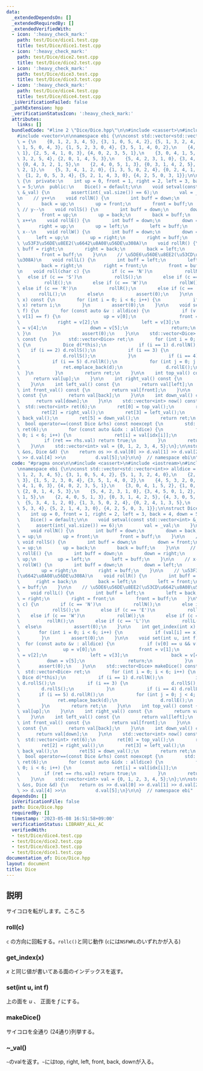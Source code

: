 ```yaml
---
data:
  _extendedDependsOn: []
  _extendedRequiredBy: []
  _extendedVerifiedWith:
  - icon: ':heavy_check_mark:'
    path: test/Dice/dice1.test.cpp
    title: test/Dice/dice1.test.cpp
  - icon: ':heavy_check_mark:'
    path: test/Dice/dice2.test.cpp
    title: test/Dice/dice2.test.cpp
  - icon: ':heavy_check_mark:'
    path: test/Dice/dice3.test.cpp
    title: test/Dice/dice3.test.cpp
  - icon: ':heavy_check_mark:'
    path: test/Dice/dice4.test.cpp
    title: test/Dice/dice4.test.cpp
  _isVerificationFailed: false
  _pathExtension: hpp
  _verificationStatusIcon: ':heavy_check_mark:'
  attributes:
    links: []
  bundledCode: "#line 2 \"Dice/Dice.hpp\"\n\n#include <cassert>\n#include <iostream>\n\
    #include <vector>\n\nnamespace ebi {\n\nconst std::vector<std::vector<int>> alldice\
    \ = {\n    {0, 1, 2, 3, 4, 5}, {3, 1, 0, 5, 4, 2}, {5, 1, 3, 2, 4, 0},\n    {2,\
    \ 1, 5, 0, 4, 3}, {1, 5, 2, 3, 0, 4}, {3, 5, 1, 4, 0, 2},\n    {4, 5, 3, 2, 0,\
    \ 1}, {2, 5, 4, 1, 0, 3}, {4, 0, 2, 3, 5, 1},\n    {3, 0, 4, 1, 5, 2}, {1, 0,\
    \ 3, 2, 5, 4}, {2, 0, 1, 4, 5, 3},\n    {5, 4, 2, 3, 1, 0}, {3, 4, 5, 0, 1, 2},\
    \ {0, 4, 3, 2, 1, 5},\n    {2, 4, 0, 5, 1, 3}, {0, 3, 1, 4, 2, 5}, {4, 3, 0, 5,\
    \ 2, 1},\n    {5, 3, 4, 1, 2, 0}, {1, 3, 5, 0, 2, 4}, {0, 2, 4, 1, 3, 5},\n  \
    \  {1, 2, 0, 5, 3, 4}, {5, 2, 1, 4, 3, 0}, {4, 2, 5, 0, 3, 1}};\n\nstruct Dice\
    \ {\n  private:\n    int up = 0, front = 1, right = 2, left = 3, back = 4, down\
    \ = 5;\n\n  public:\n    Dice() = default;\n\n    void setval(const std::vector<int>\
    \ &_val) {\n        assert(int(_val.size()) == 6);\n        val = _val;\n    }\n\
    \n    // y++\n    void rollN() {\n        int buff = down;\n        down = back;\n\
    \        back = up;\n        up = front;\n        front = buff;\n    }\n\n   \
    \ // y--\n    void rollS() {\n        int buff = down;\n        down = front;\n\
    \        front = up;\n        up = back;\n        back = buff;\n    }\n\n    //\
    \ x++\n    void rollE() {\n        int buff = down;\n        down = right;\n \
    \       right = up;\n        up = left;\n        left = buff;\n    }\n\n    //\
    \ x--\n    void rollW() {\n        int buff = down;\n        down = left;\n  \
    \      left = up;\n        up = right;\n        right = buff;\n    }\n\n    //\
    \ \u53F3\u56DE\u8EE2(\u6642\u8A08\u56DE\u308A)\n    void rollR() {\n        int\
    \ buff = right;\n        right = back;\n        back = left;\n        left = front;\n\
    \        front = buff;\n    }\n\n    // \u5DE6\u56DE\u8EE2(\u53CD\u6642\u8A08\u56DE\
    \u308A)\n    void rollL() {\n        int buff = left;\n        left = back;\n\
    \        back = right;\n        right = front;\n        front = buff;\n    }\n\
    \n    void roll(char c) {\n        if (c == 'N')\n            rollN();\n     \
    \   else if (c == 'S')\n            rollS();\n        else if (c == 'E')\n   \
    \         rollE();\n        else if (c == 'W')\n            rollW();\n       \
    \ else if (c == 'R')\n            rollR();\n        else if (c == 'L')\n     \
    \       rollL();\n        else\n            assert(0);\n    }\n\n    int get_index(int\
    \ x) const {\n        for (int i = 0; i < 6; i++) {\n            if (val[i] ==\
    \ x) return i;\n        }\n        assert(0);\n    }\n\n    void set(int u, int\
    \ f) {\n        for (const auto &v : alldice) {\n            if (v[0] == u &&\
    \ v[1] == f) {\n                up = v[0];\n                front = v[1];\n  \
    \              right = v[2];\n                left = v[3];\n                back\
    \ = v[4];\n                down = v[5];\n                return;\n           \
    \ }\n        }\n        assert(0);\n    }\n\n    std::vector<Dice> makeDice()\
    \ const {\n        std::vector<Dice> ret;\n        for (int i = 0; i < 6; i++)\
    \ {\n            Dice d(*this);\n            if (i == 1) d.rollN();\n        \
    \    if (i == 2) d.rollS();\n            if (i == 3) {\n                d.rollS();\n\
    \                d.rollS();\n            }\n            if (i == 4) d.rollL();\n\
    \            if (i == 5) d.rollR();\n            for (int j = 0; j < 4; j++) {\n\
    \                ret.emplace_back(d);\n                d.rollE();\n          \
    \  }\n        }\n        return ret;\n    }\n\n    int top_val() const {\n   \
    \     return val[up];\n    }\n\n    int right_val() const {\n        return val[right];\n\
    \    }\n\n    int left_val() const {\n        return val[left];\n    }\n\n   \
    \ int front_val() const {\n        return val[front];\n    }\n\n    int back_val()\
    \ const {\n        return val[back];\n    }\n\n    int down_val() const {\n  \
    \      return val[down];\n    }\n\n    std::vector<int> now() const {\n      \
    \  std::vector<int> ret(6);\n        ret[0] = top_val();\n        ret[1] = front_val();\n\
    \        ret[2] = right_val();\n        ret[3] = left_val();\n        ret[4] =\
    \ back_val();\n        ret[5] = down_val();\n        return ret;\n    }\n\n  \
    \  bool operator==(const Dice &rhs) const noexcept {\n        std::vector<int>\
    \ ret(6);\n        for (const auto &idx : alldice) {\n            for (int i =\
    \ 0; i < 6; i++) {\n                ret[i] = val[idx[i]];\n            }\n   \
    \         if (ret == rhs.val) return true;\n        }\n        return false;\n\
    \    }\n\n    std::vector<int> val = {0, 1, 2, 3, 4, 5};\n};\n\nstd::istream &operator>>(std::istream\
    \ &os, Dice &d) {\n    return os >> d.val[0] >> d.val[1] >> d.val[2] >> d.val[3]\
    \ >> d.val[4] >>\n           d.val[5];\n}\n\n}  // namespace ebi\n"
  code: "#pragma once\n\n#include <cassert>\n#include <iostream>\n#include <vector>\n\
    \nnamespace ebi {\n\nconst std::vector<std::vector<int>> alldice = {\n    {0,\
    \ 1, 2, 3, 4, 5}, {3, 1, 0, 5, 4, 2}, {5, 1, 3, 2, 4, 0},\n    {2, 1, 5, 0, 4,\
    \ 3}, {1, 5, 2, 3, 0, 4}, {3, 5, 1, 4, 0, 2},\n    {4, 5, 3, 2, 0, 1}, {2, 5,\
    \ 4, 1, 0, 3}, {4, 0, 2, 3, 5, 1},\n    {3, 0, 4, 1, 5, 2}, {1, 0, 3, 2, 5, 4},\
    \ {2, 0, 1, 4, 5, 3},\n    {5, 4, 2, 3, 1, 0}, {3, 4, 5, 0, 1, 2}, {0, 4, 3, 2,\
    \ 1, 5},\n    {2, 4, 0, 5, 1, 3}, {0, 3, 1, 4, 2, 5}, {4, 3, 0, 5, 2, 1},\n  \
    \  {5, 3, 4, 1, 2, 0}, {1, 3, 5, 0, 2, 4}, {0, 2, 4, 1, 3, 5},\n    {1, 2, 0,\
    \ 5, 3, 4}, {5, 2, 1, 4, 3, 0}, {4, 2, 5, 0, 3, 1}};\n\nstruct Dice {\n  private:\n\
    \    int up = 0, front = 1, right = 2, left = 3, back = 4, down = 5;\n\n  public:\n\
    \    Dice() = default;\n\n    void setval(const std::vector<int> &_val) {\n  \
    \      assert(int(_val.size()) == 6);\n        val = _val;\n    }\n\n    // y++\n\
    \    void rollN() {\n        int buff = down;\n        down = back;\n        back\
    \ = up;\n        up = front;\n        front = buff;\n    }\n\n    // y--\n   \
    \ void rollS() {\n        int buff = down;\n        down = front;\n        front\
    \ = up;\n        up = back;\n        back = buff;\n    }\n\n    // x++\n    void\
    \ rollE() {\n        int buff = down;\n        down = right;\n        right =\
    \ up;\n        up = left;\n        left = buff;\n    }\n\n    // x--\n    void\
    \ rollW() {\n        int buff = down;\n        down = left;\n        left = up;\n\
    \        up = right;\n        right = buff;\n    }\n\n    // \u53F3\u56DE\u8EE2\
    (\u6642\u8A08\u56DE\u308A)\n    void rollR() {\n        int buff = right;\n  \
    \      right = back;\n        back = left;\n        left = front;\n        front\
    \ = buff;\n    }\n\n    // \u5DE6\u56DE\u8EE2(\u53CD\u6642\u8A08\u56DE\u308A)\n\
    \    void rollL() {\n        int buff = left;\n        left = back;\n        back\
    \ = right;\n        right = front;\n        front = buff;\n    }\n\n    void roll(char\
    \ c) {\n        if (c == 'N')\n            rollN();\n        else if (c == 'S')\n\
    \            rollS();\n        else if (c == 'E')\n            rollE();\n    \
    \    else if (c == 'W')\n            rollW();\n        else if (c == 'R')\n  \
    \          rollR();\n        else if (c == 'L')\n            rollL();\n      \
    \  else\n            assert(0);\n    }\n\n    int get_index(int x) const {\n \
    \       for (int i = 0; i < 6; i++) {\n            if (val[i] == x) return i;\n\
    \        }\n        assert(0);\n    }\n\n    void set(int u, int f) {\n      \
    \  for (const auto &v : alldice) {\n            if (v[0] == u && v[1] == f) {\n\
    \                up = v[0];\n                front = v[1];\n                right\
    \ = v[2];\n                left = v[3];\n                back = v[4];\n      \
    \          down = v[5];\n                return;\n            }\n        }\n \
    \       assert(0);\n    }\n\n    std::vector<Dice> makeDice() const {\n      \
    \  std::vector<Dice> ret;\n        for (int i = 0; i < 6; i++) {\n           \
    \ Dice d(*this);\n            if (i == 1) d.rollN();\n            if (i == 2)\
    \ d.rollS();\n            if (i == 3) {\n                d.rollS();\n        \
    \        d.rollS();\n            }\n            if (i == 4) d.rollL();\n     \
    \       if (i == 5) d.rollR();\n            for (int j = 0; j < 4; j++) {\n  \
    \              ret.emplace_back(d);\n                d.rollE();\n            }\n\
    \        }\n        return ret;\n    }\n\n    int top_val() const {\n        return\
    \ val[up];\n    }\n\n    int right_val() const {\n        return val[right];\n\
    \    }\n\n    int left_val() const {\n        return val[left];\n    }\n\n   \
    \ int front_val() const {\n        return val[front];\n    }\n\n    int back_val()\
    \ const {\n        return val[back];\n    }\n\n    int down_val() const {\n  \
    \      return val[down];\n    }\n\n    std::vector<int> now() const {\n      \
    \  std::vector<int> ret(6);\n        ret[0] = top_val();\n        ret[1] = front_val();\n\
    \        ret[2] = right_val();\n        ret[3] = left_val();\n        ret[4] =\
    \ back_val();\n        ret[5] = down_val();\n        return ret;\n    }\n\n  \
    \  bool operator==(const Dice &rhs) const noexcept {\n        std::vector<int>\
    \ ret(6);\n        for (const auto &idx : alldice) {\n            for (int i =\
    \ 0; i < 6; i++) {\n                ret[i] = val[idx[i]];\n            }\n   \
    \         if (ret == rhs.val) return true;\n        }\n        return false;\n\
    \    }\n\n    std::vector<int> val = {0, 1, 2, 3, 4, 5};\n};\n\nstd::istream &operator>>(std::istream\
    \ &os, Dice &d) {\n    return os >> d.val[0] >> d.val[1] >> d.val[2] >> d.val[3]\
    \ >> d.val[4] >>\n           d.val[5];\n}\n\n}  // namespace ebi"
  dependsOn: []
  isVerificationFile: false
  path: Dice/Dice.hpp
  requiredBy: []
  timestamp: '2023-05-08 16:51:58+09:00'
  verificationStatus: LIBRARY_ALL_AC
  verifiedWith:
  - test/Dice/dice4.test.cpp
  - test/Dice/dice2.test.cpp
  - test/Dice/dice3.test.cpp
  - test/Dice/dice1.test.cpp
documentation_of: Dice/Dice.hpp
layout: document
title: Dice
---
```


## 説明

サイコロを転がします。ころころ

### roll(c)

`c` の方向に回転する。`rollc()`と同じ動作 (`c`には`NSFWRL`のいずれかが入る)

### get_index(x)

$x$ と同じ値が書いてある面のインデックスを返す。

### set(int u, int f)

上の面を $u$ 、 正面を $f$ にする。

### makeDice()

サイコロを全通り (24通り)列挙する。

### ~_val()

`~`のvalを返す。`~`にはtop, right, left, front, back, downが入る。